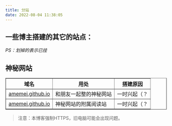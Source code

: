 ```yaml
---
title: 分站
date: 2022-08-04 11:38:05
---
```

## 一些博主搭建的其它的站点：

*PS：划掉的表示已挂*

## 神秘网站

<table border="1">
<tr>
<th>域名</th>
<th>用处</th>
<th>搭建原因</th>
</tr>
<tr>
<td><a href="https://amemei.github.io">amemei.github.io</a></td>
<td>和朋友一起整的神秘网站</td>
<td>一时兴起（？</td>
<tr>
<td><a href="https://suswhw.github.io/Amemei.github.io-reading">amemei.github.io</a></td>
<td>神秘网站的附属阅读站</td>
<td>一时兴起（？</td>
</table>

> 注意：本博客强制HTTPS，旧电脑可能会出现问题。

<style>
#article-container a:not(.post-meta__tags):not(img):not(a[data-fancybox]):hover{
    border-radius: 6px;
    background-color: #425aef;
    text-decoration: none!important;
    color:#fff!important;
    border:none;
    box-shadow: #dadada 0 0 8px 2px;
}
#article-container a:not(.post-meta__tags):not(.headerlink):not(a[data-fancybox]){
    /* padding:0 2px; */
    /* text-decoration: 1px solid #425aef; */
    /* text-decoration: underline; */
    border-bottom: 2px solid #425aef;
    color:var(--font-color);
    padding:4px
}
</style>
